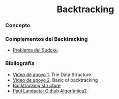 <h1 align="center"> Backtracking </h1>

### Concepto 



### Complementos del Backtracking
- [Problema del Sudoku](https://github.com/PabloAcker/Algoritmica/blob/main/Cap2%20Backtracking/problemaSudoku.cpp)

### Bibliografía
- [Video de apoyo 1](). Trie Data Structure
- [Video de apoyo 2](). Basic of backtracking
- [Backtracking structure]()
- [Paul Landaeta: Github Algorítmica2]([https://github.com/PaulLandaeta/algoritmica2/tree/master/contenido/Estructura_de_datos/trie](https://github.com/PaulLandaeta/algoritmica2/tree/master/contenido/Backtracking))
